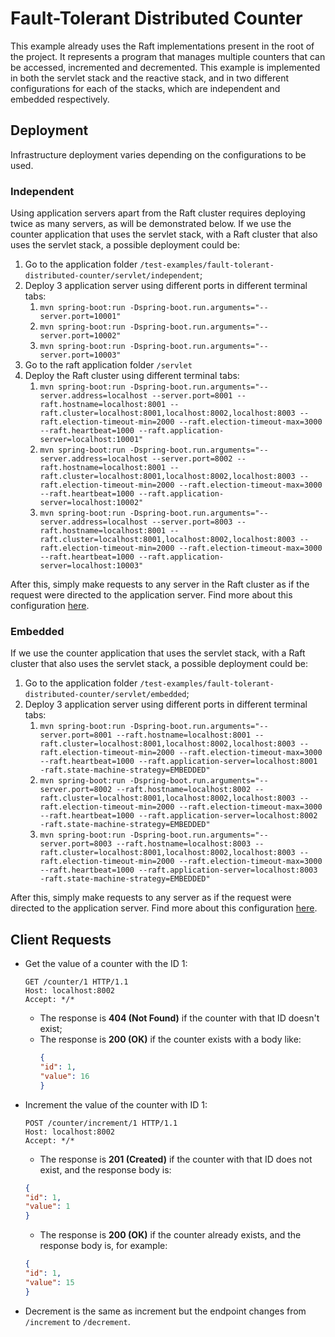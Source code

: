 # Fault-Tolerant Distributed Counter

This example already uses the Raft implementations present in the root of the project. It represents a program that manages multiple counters that can be accessed, incremented and decremented. This example is implemented in both the servlet stack and the reactive stack, and in two different configurations for each of the stacks, which are independent and embedded respectively.

## Deployment

Infrastructure deployment varies depending on the configurations to be used.

### Independent

Using application servers apart from the Raft cluster requires deploying twice as many servers, as will be demonstrated below. If we use the counter application that uses the servlet stack, with a Raft cluster that also uses the servlet stack, a possible deployment could be:

1. Go to the application folder `/test-examples/fault-tolerant-distributed-counter/servlet/independent`;
1. Deploy 3 application server using different ports in different terminal tabs:
    1. `mvn spring-boot:run -Dspring-boot.run.arguments="--server.port=10001"`
    1. `mvn spring-boot:run -Dspring-boot.run.arguments="--server.port=10002"`
    1. `mvn spring-boot:run -Dspring-boot.run.arguments="--server.port=10003"`
1. Go to the raft application folder `/servlet`
1. Deploy the Raft cluster using different terminal tabs:
    1. `mvn spring-boot:run -Dspring-boot.run.arguments="--server.address=localhost --server.port=8001 --raft.hostname=localhost:8001 --raft.cluster=localhost:8001,localhost:8002,localhost:8003 --raft.election-timeout-min=2000 --raft.election-timeout-max=3000 --raft.heartbeat=1000 --raft.application-server=localhost:10001"`
    1. `mvn spring-boot:run -Dspring-boot.run.arguments="--server.address=localhost --server.port=8002 --raft.hostname=localhost:8001 --raft.cluster=localhost:8001,localhost:8002,localhost:8003 --raft.election-timeout-min=2000 --raft.election-timeout-max=3000 --raft.heartbeat=1000 --raft.application-server=localhost:10002"`
    1. `mvn spring-boot:run -Dspring-boot.run.arguments="--server.address=localhost --server.port=8003 --raft.hostname=localhost:8001 --raft.cluster=localhost:8001,localhost:8002,localhost:8003 --raft.election-timeout-min=2000 --raft.election-timeout-max=3000 --raft.heartbeat=1000 --raft.application-server=localhost:10003"`

After this, simply make requests to any server in the Raft cluster as if the request were directed to the application server. Find more about this configuration [here](https://github.com/joaop21/SpringRaft/wiki/How-To-Use#ChooseConfiguration-Independent).

### Embedded

If we use the counter application that uses the servlet stack, with a Raft cluster that also uses the servlet stack, a possible deployment could be:

1. Go to the application folder `/test-examples/fault-tolerant-distributed-counter/servlet/embedded`;
1. Deploy 3 application server using different ports in different terminal tabs:
    1. `mvn spring-boot:run -Dspring-boot.run.arguments="--server.port=8001 --raft.hostname=localhost:8001 --raft.cluster=localhost:8001,localhost:8002,localhost:8003 --raft.election-timeout-min=2000 --raft.election-timeout-max=3000 --raft.heartbeat=1000 --raft.application-server=localhost:8001 -raft.state-machine-strategy=EMBEDDED"`
    1. `mvn spring-boot:run -Dspring-boot.run.arguments="--server.port=8002 --raft.hostname=localhost:8002 --raft.cluster=localhost:8001,localhost:8002,localhost:8003 --raft.election-timeout-min=2000 --raft.election-timeout-max=3000 --raft.heartbeat=1000 --raft.application-server=localhost:8002 -raft.state-machine-strategy=EMBEDDED"`
    1. `mvn spring-boot:run -Dspring-boot.run.arguments="--server.port=8003 --raft.hostname=localhost:8003 --raft.cluster=localhost:8001,localhost:8002,localhost:8003 --raft.election-timeout-min=2000 --raft.election-timeout-max=3000 --raft.heartbeat=1000 --raft.application-server=localhost:8003 -raft.state-machine-strategy=EMBEDDED"`

After this, simply make requests to any server as if the request were directed to the application server. Find more about this configuration [here](https://github.com/joaop21/SpringRaft/wiki/How-To-Use#ChooseConfiguration-Embedded).

## Client Requests

* Get the value of a counter with the ID 1:
    ```http
    GET /counter/1 HTTP/1.1
    Host: localhost:8002
    Accept: */*
    ```
    * The response is **404 (Not Found)** if the counter with that ID doesn't exist;
    * The response is **200 (OK)** if the counter exists with a body like:
        ```json
        {
        "id": 1,
        "value": 16
        }
        ```
* Increment the value of the counter with ID 1:
    ```http
    POST /counter/increment/1 HTTP/1.1
    Host: localhost:8002
    Accept: */*
    ```
    * The response is **201 (Created)** if the counter with that ID does not exist, and the response body is:
    ```json
    {
    "id": 1,
    "value": 1
    }
    ```
    * The response is **200 (OK)** if the counter already exists, and the response body is, for example:
    ```json
    {
    "id": 1,
    "value": 15
    }
    ```
* Decrement is the same as increment but the endpoint changes from `/increment` to `/decrement`.
